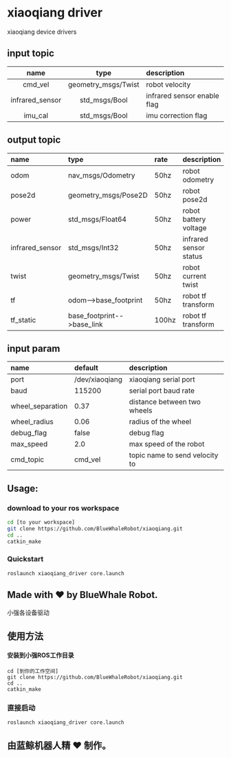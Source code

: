 # xiaoqiang driver
xiaoqiang device drivers

## input topic
|name|type|description|
|:--:|:--:|:--|
|cmd_vel|geometry_msgs/Twist|robot velocity|
|infrared_sensor|std_msgs/Bool|infrared sensor enable flag|
|imu_cal|std_msgs/Bool|imu correction flag|

## output topic
|name|type|rate|description|
|:--|:--|:--|:--|
|odom|nav_msgs/Odometry|50hz|robot odometry|
|pose2d|geometry_msgs/Pose2D|50hz|robot pose2d|
|power|std_msgs/Float64|50hz|robot battery voltage|
|infrared_sensor|std_msgs/Int32|50hz|infrared sensor status|
|twist|geometry_msgs/Twist|50hz|robot current twist|
|tf|odom-->base_footprint|50hz|robot tf transform|
|tf_static|base_footprint-->base_link|100hz|robot tf transform|

## input param

|name|default|description|
|:--|:--|:--|
|port|/dev/xiaoqiang|xiaoqiang serial port|
|baud|115200|serial port baud rate|
|wheel_separation|0.37|distance between two wheels|
|wheel_radius|0.06|radius of the wheel|
|debug_flag|false|debug flag|
|max_speed|2.0|max speed of the robot|
|cmd_topic|cmd_vel|topic name to send velocity to|


## Usage:
### download to your ros workspace
```bash
cd [to your workspace]
git clone https://github.com/BlueWhaleRobot/xiaoqiang.git
cd ..
catkin_make
```
### Quickstart
```bash
roslaunch xiaoqiang_driver core.launch
```

## Made with :heart: by BlueWhale Robot.


小强各设备驱动
## 使用方法
#### 安装到小强ROS工作目录
```
cd [到你的工作空间]
git clone https://github.com/BlueWhaleRobot/xiaoqiang.git
cd ..
catkin_make
```
### 直接启动
```
roslaunch xiaoqiang_driver core.launch
```

## 由蓝鲸机器人精 :heart: 制作。
